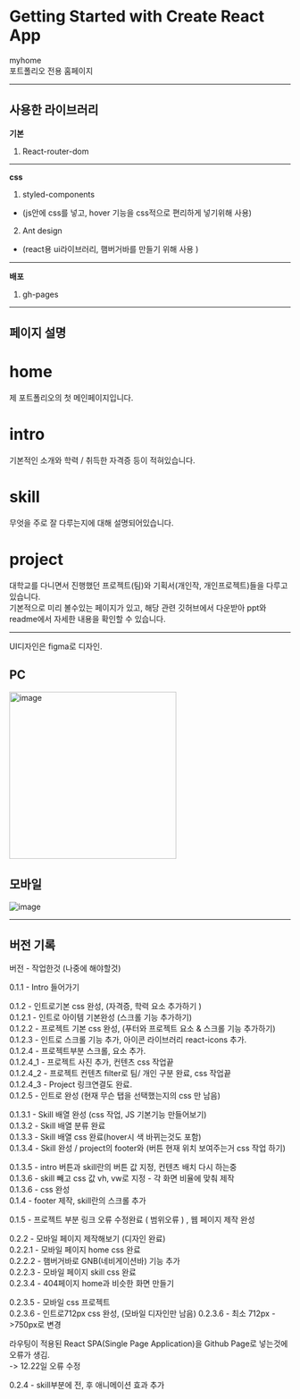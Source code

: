 # Getting Started with Create React App

myhome  
포트폴리오 전용 홈페이지

---

## 사용한 라이브러리

**기본**

1. React-router-dom
<!-- 2. react-device-detect

- (웹, 모바일 구분지어서 보여주는 라이브러리) -->

---

**css**

1. styled-components

- (js안에 css를 넣고, hover 기능을 css적으로 편리하게 넣기위해 사용)

2. Ant design

- (react용 ui라이브러리, 햄버거바를 만들기 위해 사용 )

---

**배포**

1. gh-pages

---

## 페이지 설명

# home

제 포트폴리오의 첫 메인페이지입니다.

# intro

기본적인 소개와 학력 / 취득한 자격증 등이 적혀있습니다.

# skill

무엇을 주로 잘 다루는지에 대해 설명되어있습니다.

# project

대학교를 다니면서 진행했던 프로젝트(팀)와 기획서(개인작, 개인프로젝트)들을 다루고있습니다.  
기본적으로 미리 볼수있는 페이지가 있고, 해당 관련 깃허브에서 다운받아 ppt와 readme에서 자세한 내용을 확인할 수 있습니다.

---

UI디자인은 figma로 디자인.

## PC

<img width="299" alt="image" src="https://user-images.githubusercontent.com/91597005/147817866-b2133d71-3809-4754-8919-aceab3e05c7c.png">

## 모바일

![image](https://user-images.githubusercontent.com/91597005/147817787-7ca30ba7-4476-4f1c-a2ac-22512f9d632f.png)

---

## 버전 기록

버전 - 작업한것 (나중에 해야할것)

0.1.1 - Intro 들어가기

0.1.2 - 인트로기본 css 완성, (자격증, 학력 요소 추가하기 )  
0.1.2.1 - 인트로 아이템 기본완성 (스크롤 기능 추가하기)  
0.1.2.2 - 프로젝트 기본 css 완성, (푸터와 프로젝트 요소 & 스크롤 기능 추가하기)  
0.1.2.3 - 인트로 스크롤 기능 추가, 아이콘 라이브러리 react-icons 추가.  
0.1.2.4 - 프로젝트부분 스크롤, 요소 추가.  
0.1.2.4_1 - 프로젝트 사진 추가, 컨텐츠 css 작업끝  
0.1.2.4_2 - 프로젝트 컨텐츠 filter로 팀/ 개인 구분 완료, css 작업끝  
0.1.2.4_3 - Project 링크연결도 완료.  
0.1.2.5 - 인트로 완성 (현재 무슨 탭을 선택했는지의 css 만 남음)

0.1.3.1 - Skill 배열 완성 (css 작업, JS 기본기능 만들어보기)  
0.1.3.2 - Skill 배열 분류 완료  
0.1.3.3 - Skill 배열 css 완료(hover시 색 바뀌는것도 포함)  
0.1.3.4 - Skill 완성 / project의 footer와 (버튼 현재 위치 보여주는거 css 작업 하기)

0.1.3.5 - intro 버튼과 skill란의 버튼 값 지정, 컨텐츠 배치 다시 하는중  
0.1.3.6 - skill 빼고 css 값 vh, vw로 지정 - 각 화면 비율에 맞춰 제작  
0.1.3.6 - css 완성  
0.1.4 - footer 제작, skill란의 스크롤 추가

0.1.5 - 프로젝트 부분 링크 오류 수정완료 ( 범위오류 ) , 웹 페이지 제작 완성

0.2.2 - 모바일 페이지 제작해보기 (디자인 완료)  
0.2.2.1 - 모바일 페이지 home css 완료  
0.2.2.2 - 햄버거바로 GNB(네비게이션바) 기능 추가  
0.2.2.3 - 모바일 페이지 skill css 완료  
0.2.3.4 - 404페이지 home과 비슷한 화면 만들기

0.2.3.5 - 모바일 css 프로젝트  
0.2.3.6 - 인트로712px css 완성, (모바일 디자인만 남음)
0.2.3.6 - 최소 712px ->750px로 변경

라우팅이 적용된 React SPA(Single Page Application)을 Github Page로 넣는것에 오류가 생김.  
-> 12.22일 오류 수정

0.2.4 - skill부분에 전, 후 애니메이션 효과 추가
